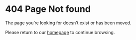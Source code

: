 # 404 Page Not found

The page you’re looking for doesn’t exist or has been moved.

Please return to our [homepage](https://core-js.io/) to continue browsing.
